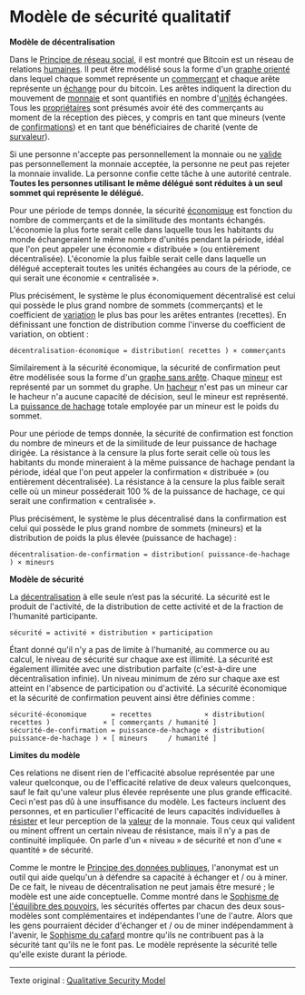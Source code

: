 Modèle de sécurité qualitatif
=============================

**Modèle de décentralisation**

Dans le [Principe de réseau social](ch024-social-network-principle.md), il est montré que Bitcoin est un réseau de relations [humaines](ch101-glossary.md#personne). Il peut être modélisé sous la forme d'un [graphe orienté](https://fr.wikipedia.org/wiki/Graphe_orient%C3%A9) dans lequel chaque sommet représente un [commerçant](ch101-glossary.md#commerçant) et chaque arête représente un [échange](ch101-glossary.md#commerce) pour du bitcoin. Les arêtes indiquent la direction du mouvement de [monnaie](ch101-glossary.md#monnaie) et sont quantifiés en nombre d'[unités](ch101-glossary.md#unité) échangées. Tous les [propriétaires](ch101-glossary.md#propriétaire) sont présumés avoir été des commerçants au moment de la réception des pièces, y compris en tant que mineurs (vente de [confirmations](ch101-glossary.md#confirmation)) et en tant que bénéficiaires de charité (vente de [survaleur](https://fr.wikipedia.org/wiki/Goodwill)).

Si une personne n'accepte pas personnellement la monnaie ou ne [valide](ch101-glossary.md#validation) pas personnellement la monnaie acceptée, la personne ne peut pas rejeter la monnaie invalide. La personne confie cette tâche à une autorité centrale. **Toutes les personnes utilisant le même délégué sont réduites à un seul sommet qui représente le délégué.**

Pour une période de temps donnée, la sécurité [économique](ch101-glossary.md#économie) est fonction du nombre de commerçants et de la similitude des montants échangés. L'économie la plus forte serait celle dans laquelle tous les habitants du monde échangeraient le même nombre d'unités pendant la période, idéal que l'on peut appeler une économie « distribuée » (ou entièrement décentralisée). L'économie la plus faible serait celle dans laquelle un délégué accepterait toutes les unités échangées au cours de la période, ce qui serait une économie « centralisée ».

Plus précisément, le système le plus économiquement décentralisé est celui qui possède le plus grand nombre de sommets (commerçants) et le coefficient de [variation](https://fr.wikipedia.org/wiki/Coefficient_de_variation) le plus bas pour les arêtes entrantes (recettes). En définissant une fonction de distribution comme l'inverse du coefficient de variation, on obtient :

```
décentralisation-économique = distribution( recettes ) × commerçants
```

Similairement à la sécurité économique, la sécurité de confirmation peut être modélisée sous la forme d'un [graphe sans arête](https://fr.wikipedia.org/wiki/Graphe_nul). Chaque [mineur](ch101-glossary.md#mineur) est représenté par un sommet du graphe. Un [hacheur](ch101-glossary.md#hacheur) n'est pas un mineur car le hacheur n'a aucune capacité de décision, seul le mineur est représenté. La [puissance de hachage](ch101-glossary.md#puissance-de-hachage) totale employée par un mineur est le poids du sommet.

Pour une période de temps donnée, la sécurité de confirmation est fonction du nombre de mineurs et de la similitude de leur puissance de hachage dirigée. La résistance à la censure la plus forte serait celle où tous les habitants du monde mineraient à la même puissance de hachage pendant la période, idéal que l'on peut appeler la confirmation « distribuée » (ou entièrement décentralisée). La résistance à la censure la plus faible serait celle où un mineur posséderait 100 % de la puissance de hachage, ce qui serait une confirmation « centralisée ».

Plus précisément, le système le plus décentralisé dans la confirmation est celui qui possède le plus grand nombre de sommets (mineurs) et la distribution de poids la plus élevée (puissance de hachage) :

```
décentralisation-de-confirmation = distribution( puissance-de-hachage ) × mineurs
```

**Modèle de sécurité**

La [décentralisation](ch101-glossary.md#décentralisation) à elle seule n’est pas la sécurité. La sécurité est le produit de l'activité, de la distribution de cette activité et de la fraction de l'humanité participante.

```
sécurité = activité × distribution × participation
```

Étant donné qu'il n'y a pas de limite à l'humanité, au commerce ou au calcul, le niveau de sécurité sur chaque axe est illimité. La sécurité est également illimitée avec une distribution parfaite (c'est-à-dire une décentralisation infinie). Un niveau minimum de zéro sur chaque axe est atteint en l'absence de participation ou d'activité. La sécurité économique et la sécurité de confirmation peuvent ainsi être définies comme :

```
sécurité-économique      = recettes             × distribution( recettes )             × [ commerçants / humanité ]
sécurité-de-confirmation = puissance-de-hachage × distribution( puissance-de-hachage ) × [ mineurs     / humanité ]
```
**Limites du modèle**

Ces relations ne disent rien de l'efficacité absolue représentée par une valeur quelconque, ou de l'efficacité relative de deux valeurs quelconques, sauf le fait qu'une valeur plus élevée représente une plus grande efficacité. Ceci n'est pas dû à une insuffisance du modèle. Les facteurs incluent des personnes, et en particulier l'efficacité de leurs capacités individuelles à [résister](ch004-axiom-of-resistance.md) et leur perception de la [valeur](ch101-glossary.md#valeur) de la monnaie. Tous ceux qui valident ou minent offrent un certain niveau de résistance, mais il n'y a pas de continuité impliquée. On parle d'un « niveau » de sécurité et non d'une « quantité » de sécurité.

Comme le montre le [Principe des données publiques](ch023-public-data-principle.md), l'anonymat est un outil qui aide quelqu'un à défendre sa capacité à échanger et / ou à miner. De ce fait, le niveau de décentralisation ne peut jamais être mesuré ; le modèle est une aide conceptuelle. Comme montré dans le [Sophisme de l'équilibre des pouvoirs](ch042-balance-of-power-fallacy.md), les sécurités offertes par chacun des deux sous-modèles sont complémentaires et indépendantes l'une de l'autre. Alors que les gens pourraient décider d'échanger et / ou de miner indépendamment à l'avenir, le [Sophisme du cafard](ch045-cockroach-fallacy.md) montre qu'ils ne contribuent pas à la sécurité tant qu'ils ne le font pas. Le modèle représente la sécurité telle qu'elle existe durant la période.

---

Texte original : [Qualitative Security Model](https://github.com/libbitcoin/libbitcoin-system/wiki/Qualitative-Security-Model)